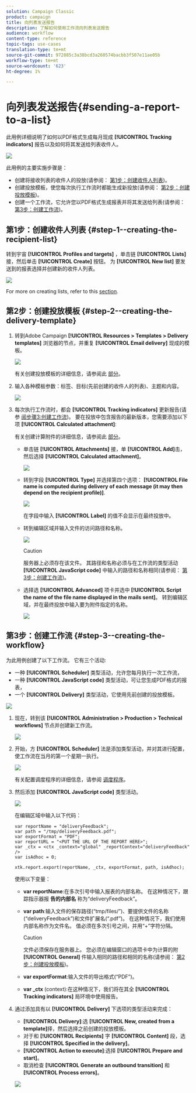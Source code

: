 ```yaml
---
solution: Campaign Classic
product: campaign
title: 向列表发送报告
description: 了解如何使用工作流向列表发送报告
audience: workflow
content-type: reference
topic-tags: use-cases
translation-type: tm+mt
source-git-commit: 972885c3a38bcd3a260574bacbb3f507e11ae05b
workflow-type: tm+mt
source-wordcount: '623'
ht-degree: 1%

---
```



# 向列表发送报告{#sending-a-report-to-a-list}

此用例详细说明了如何以PDF格式生成每月现成 **[!UICONTROL Tracking indicators]** 报告以及如何将其发送给列表收件人。

![](assets/use_case_report_intro.png)

此用例的主要实施步骤是：

* 创建将接收列表的收件人的投放(请参阅： [第1步：创建收件人列表](#step-1--creating-the-recipient-list))。
* 创建投放模板，使您每次执行工作流时都能生成新投放(请参阅： [第2步：创建投放模板](#step-2--creating-the-delivery-template))。
* 创建一个工作流，它允许您以PDF格式生成报表并将其发送给列表(请参阅： [第3步：创建工作流](#step-3--creating-the-workflow))。

## 第1步：创建收件人列表 {#step-1--creating-the-recipient-list}

转到宇宙 **[!UICONTROL Profiles and targets]** ，单击链 **[!UICONTROL Lists]** 接，然后单击 **[!UICONTROL Create]** 按钮。 为 **[!UICONTROL New list]** 要发送到的报表选择并创建新的收件人列表。

![](assets/use_case_report_1.png)

For more on creating lists, refer to this [section](../../platform/using/creating-and-managing-lists.md).

## 第2步：创建投放模板 {#step-2--creating-the-delivery-template}

1. 转到Adobe Campaign **[!UICONTROL Resources > Templates > Delivery templates]** 浏览器的节点，并重复 **[!UICONTROL Email delivery]** 现成的模板。

   ![](assets/use_case_report_2.png)

   有关创建投放模板的详细信息，请参阅此 [部分](../../delivery/using/about-templates.md)。

1. 输入各种模板参数：标签、目标(先前创建的收件人的列表)、主题和内容。

   ![](assets/use_case_report_3.png)

1. 每次执行工作流时，都会 **[!UICONTROL Tracking indicators]** 更新报告(请参 [阅步骤3:创建工作流](#step-3--creating-the-workflow))。 要在投放中包含报告的最新版本，您需要添加以下项 **[!UICONTROL Calculated attachment]**:

   有关创建计算附件的详细信息，请参阅此 [部分](../../delivery/using/attaching-files.md#creating-a-calculated-attachment)。

   * 单击链 **[!UICONTROL Attachments]** 接，单 **[!UICONTROL Add]**&#x200B;击，然后选择 **[!UICONTROL Calculated attachment]**。

      ![](assets/use_case_report_4.png)

   * 转到字段 **[!UICONTROL Type]** 并选择第四个选项： **[!UICONTROL File name is computed during delivery of each message (it may then depend on the recipient profile)]**.

      ![](assets/use_case_report_5.png)

      在字段中输入 **[!UICONTROL Label]** 的值不会显示在最终投放中。

   * 转到编辑区域并输入文件的访问路径和名称。

      ![](assets/use_case_report_6.png)

      >[!CAUTION]
      >
      >服务器上必须存在该文件。 其路径和名称必须与在工作流的类型活动 **[!UICONTROL JavaScript code]** 中输入的路径和名称相同(请参阅： [第3步：创建工作流](#step-3--creating-the-workflow))。

   * 选择选 **[!UICONTROL Advanced]** 项卡并选中 **[!UICONTROL Script the name of the file name displayed in the mails sent]**。 转到编辑区域，并在最终投放中输入要为附件指定的名称。

      ![](assets/use_case_report_6bis.png)

## 第3步：创建工作流 {#step-3--creating-the-workflow}

为此用例创建了以下工作流。 它有三个活动:

* 一种 **[!UICONTROL Scheduler]** 类型活动，允许您每月执行一次工作流，
* 一种 **[!UICONTROL JavaScript code]** 类型活动，可让您生成PDF格式的报表，
* 一个 **[!UICONTROL Delivery]** 类型活动，它使用先前创建的投放模板。

![](assets/use_case_report_8.png)

1. 现在，转到该 **[!UICONTROL Administration > Production > Technical workflows]** 节点并创建新工作流。

   ![](assets/use_case_report_7.png)

1. 开始，方 **[!UICONTROL Scheduler]** 法是添加类型活动，并对其进行配置，使工作流在当月的第一个星期一执行。

   ![](assets/use_case_report_9.png)

   有关配置调度程序的详细信息，请参阅 [调度程序](../../workflow/using/scheduler.md)。

1. 然后添加 **[!UICONTROL JavaScript code]** 类型活动。

   ![](assets/use_case_report_10.png)

   在编辑区域中输入以下代码：

   ```
   var reportName = "deliveryFeedback";
   var path = "/tmp/deliveryFeedback.pdf";
   var exportFormat = "PDF";
   var reportURL = "<PUT THE URL OF THE REPORT HERE>";
   var _ctx = <ctx _context="global" _reportContext="deliveryFeedback" />
   var isAdhoc = 0;
   
   xtk.report.export(reportName, _ctx, exportFormat, path, isAdhoc);
   ```

   使用以下变量：

   * **var reportName**:在多次引号中输入报表的内部名称。 在这种情况下，跟踪指示器报 **告的内部名** 称为“deliveryFeedback”。
   * **var path**:输入文件的保存路径(“tmp/files/”)、要提供文件的名称(“deliveryFeedback”)和文件扩展名(“.pdf”)。 在这种情况下，我们使用内部名称作为文件名。 值必须在多次引号之间，并用“+”字符分隔。

      >[!CAUTION]
      >
      >文件必须保存在服务器上。 您必须在编辑窗口的选项卡中为计算的附 **[!UICONTROL General]** 件输入相同的路径和相同的名称(请参阅： [第2步：创建投放模板](#step-2--creating-the-delivery-template))。

   * **var exportFormat**:输入文件的导出格式(“PDF”)。
   * **var _ctx** (context):在这种情况下，我们将在其全 **[!UICONTROL Tracking indicators]** 局环境中使用报告。

1. 通过添加具有以 **[!UICONTROL Delivery]** 下选项的类型活动来完成：

   * **[!UICONTROL Delivery]**:选 **[!UICONTROL New, created from a template]**&#x200B;择，然后选择之前创建的投放模板。
   * 对于和 **[!UICONTROL Recipients]** 字 **[!UICONTROL Content]** 段，选择 **[!UICONTROL Specified in the delivery]**。
   * **[!UICONTROL Action to execute]**:选择 **[!UICONTROL Prepare and start]**。
   * 取消检查 **[!UICONTROL Generate an outbound transition]** 和 **[!UICONTROL Process errors]**。

   ![](assets/use_case_report_11.png)

